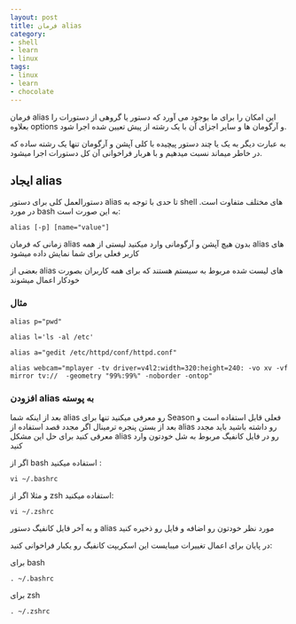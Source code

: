 ```yaml
---
layout: post
title: فرمان alias
category: 
- shell
- learn
- linux
tags: 
- linux 
- learn
- chocolate
---
```



<div align='center' style='font-size: 50px;'>
<i class="fa fa-terminal " aria-hidden="true" style='color: #333;'></i>
</div>
فرمان alias این امکان را برای ما بوجود می آورد که دستور یا گروهی از دستورات را بعلاوه options و آرگومان ها و سایر اجزای آن با یک رشته از پیش تعیین شده اجرا شود.

به عبارت دیگر به یک یا چند دستور پیچیده با کلی آپشن و آرگومان تنها یک رشته ساده که در خاطر میماند نسبت میدهیم و با هربار فراخوانی آن کل دستورات اجرا میشود.





## ایجاد alias

دستورالعمل کلی برای دستور alias تا حدی با توجه به shell های مختلف متفاوت است. در مورد  bash  به این صورت است:


```
alias [-p] [name="value"] 
```
زمانی که فرمان alias بدون هیچ آپشن و آرگومانی وارد میکنید لیستی از همه alias های کاربر فعلی برای شما نمایش داده میشود

بعضی از alias های لیست شده مربوط به سیستم هستند که برای همه کاربران بصورت خودکار اعمال میشوند

### مثال


```
alias p="pwd"
```


```
alias l='ls -al /etc'
```


```
alias a="gedit /etc/httpd/conf/httpd.conf"
```


```
alias webcam="mplayer -tv driver=v4l2:width=320:height=240: -vo xv -vf mirror tv://  -geometry "99%:99%" -noborder -ontop"
```

### افزودن alias به پوسته

بعد از اینکه شما alias رو معرفی میکنید تنها برای Season فعلی قابل استفاده است و بعد از بستن پنجره ترمینال اگر مجدد قصد استفاده از alias رو داشته باشید باید مجدد معرقی کنید برای حل این مشکل alias  رو در فایل کانفیگ مربوط به شل خودتون وارد کنید 

اگر از bash استفاده میکنید :

```
vi ~/.bashrc
```

و مثلا اگر از zsh استفاده میکنید:

```
vi ~/.zshrc
```

و به آخر فایل کانفیگ دستور alias مورد نظر خودتون رو اضافه و فایل رو ذخیره کنید

در پایان برای اعمال تغییرات میبایست این اسکریپت کانفیگ رو یکبار فراخوانی کنید:


برای bash

```
. ~/.bashrc
```


برای zsh

```
. ~/.zshrc
```